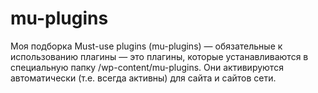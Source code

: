 # mu-plugins
Моя подборка Must-use plugins (mu-plugins) — обязательные к использованию плагины — это плагины, которые устанавливаются в специальную папку /wp-content/mu-plugins. Они активируются автоматически (т.е. всегда активны) для сайта и сайтов сети.
